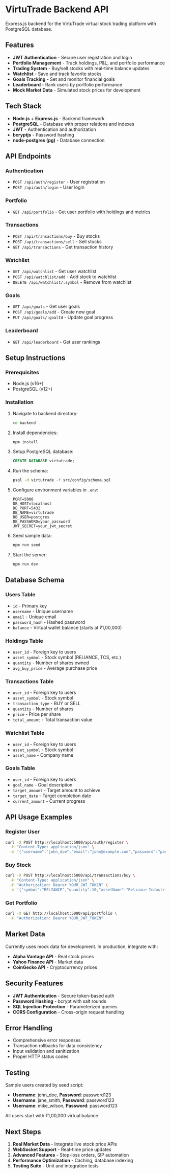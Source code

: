 # VirtuTrade Backend API

Express.js backend for the VirtuTrade virtual stock trading platform with PostgreSQL database.

## Features

- **JWT Authentication** - Secure user registration and login
- **Portfolio Management** - Track holdings, P&L, and portfolio performance
- **Trading System** - Buy/sell stocks with real-time balance updates
- **Watchlist** - Save and track favorite stocks
- **Goals Tracking** - Set and monitor financial goals
- **Leaderboard** - Rank users by portfolio performance
- **Mock Market Data** - Simulated stock prices for development

## Tech Stack

- **Node.js** + **Express.js** - Backend framework
- **PostgreSQL** - Database with proper relations and indexes
- **JWT** - Authentication and authorization
- **bcryptjs** - Password hashing
- **node-postgres (pg)** - Database connection

## API Endpoints

### Authentication
- `POST /api/auth/register` - User registration
- `POST /api/auth/login` - User login

### Portfolio
- `GET /api/portfolio` - Get user portfolio with holdings and metrics

### Transactions
- `POST /api/transactions/buy` - Buy stocks
- `POST /api/transactions/sell` - Sell stocks
- `GET /api/transactions` - Get transaction history

### Watchlist
- `GET /api/watchlist` - Get user watchlist
- `POST /api/watchlist/add` - Add stock to watchlist
- `DELETE /api/watchlist/:symbol` - Remove from watchlist

### Goals
- `GET /api/goals` - Get user goals
- `POST /api/goals/add` - Create new goal
- `PUT /api/goals/:goalId` - Update goal progress

### Leaderboard
- `GET /api/leaderboard` - Get user rankings

## Setup Instructions

### Prerequisites
- Node.js (v16+)
- PostgreSQL (v12+)

### Installation

1. Navigate to backend directory:
   ```bash
   cd backend
   ```

2. Install dependencies:
   ```bash
   npm install
   ```

3. Setup PostgreSQL database:
   ```sql
   CREATE DATABASE virtutrade;
   ```

4. Run the schema:
   ```bash
   psql -d virtutrade -f src/config/schema.sql
   ```

5. Configure environment variables in `.env`:
   ```
   PORT=5000
   DB_HOST=localhost
   DB_PORT=5432
   DB_NAME=virtutrade
   DB_USER=postgres
   DB_PASSWORD=your_password
   JWT_SECRET=your_jwt_secret
   ```

6. Seed sample data:
   ```bash
   npm run seed
   ```

7. Start the server:
   ```bash
   npm run dev
   ```

## Database Schema

### Users Table
- `id` - Primary key
- `username` - Unique username
- `email` - Unique email
- `password_hash` - Hashed password
- `balance` - Virtual wallet balance (starts at ₹1,00,000)

### Holdings Table
- `user_id` - Foreign key to users
- `asset_symbol` - Stock symbol (RELIANCE, TCS, etc.)
- `quantity` - Number of shares owned
- `avg_buy_price` - Average purchase price

### Transactions Table
- `user_id` - Foreign key to users
- `asset_symbol` - Stock symbol
- `transaction_type` - BUY or SELL
- `quantity` - Number of shares
- `price` - Price per share
- `total_amount` - Total transaction value

### Watchlist Table
- `user_id` - Foreign key to users
- `asset_symbol` - Stock symbol
- `asset_name` - Company name

### Goals Table
- `user_id` - Foreign key to users
- `goal_name` - Goal description
- `target_amount` - Target amount to achieve
- `target_date` - Target completion date
- `current_amount` - Current progress

## API Usage Examples

### Register User
```bash
curl -X POST http://localhost:5000/api/auth/register \
  -H "Content-Type: application/json" \
  -d '{"username":"john_doe","email":"john@example.com","password":"password123"}'
```

### Buy Stock
```bash
curl -X POST http://localhost:5000/api/transactions/buy \
  -H "Content-Type: application/json" \
  -H "Authorization: Bearer YOUR_JWT_TOKEN" \
  -d '{"symbol":"RELIANCE","quantity":10,"assetName":"Reliance Industries"}'
```

### Get Portfolio
```bash
curl -X GET http://localhost:5000/api/portfolio \
  -H "Authorization: Bearer YOUR_JWT_TOKEN"
```

## Market Data

Currently uses mock data for development. In production, integrate with:
- **Alpha Vantage API** - Real stock prices
- **Yahoo Finance API** - Market data
- **CoinGecko API** - Cryptocurrency prices

## Security Features

- **JWT Authentication** - Secure token-based auth
- **Password Hashing** - bcrypt with salt rounds
- **SQL Injection Protection** - Parameterized queries
- **CORS Configuration** - Cross-origin request handling

## Error Handling

- Comprehensive error responses
- Transaction rollbacks for data consistency
- Input validation and sanitization
- Proper HTTP status codes

## Testing

Sample users created by seed script:
- **Username**: john_doe, **Password**: password123
- **Username**: jane_smith, **Password**: password123
- **Username**: mike_wilson, **Password**: password123

All users start with ₹1,00,000 virtual balance.

## Next Steps

1. **Real Market Data** - Integrate live stock price APIs
2. **WebSocket Support** - Real-time price updates
3. **Advanced Features** - Stop-loss orders, SIP automation
4. **Performance Optimization** - Caching, database indexing
5. **Testing Suite** - Unit and integration tests